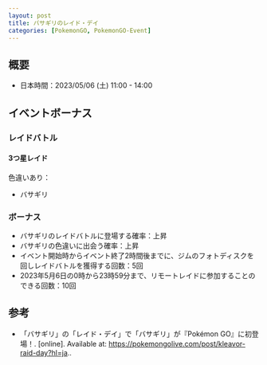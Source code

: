 ```yaml
---
layout: post
title: バサギリのレイド・デイ
categories: [PokemonGO, PokemonGO-Event]
---
```


## 概要

- 日本時間：2023/05/06 (土) 11:00 - 14:00

## イベントボーナス

### レイドバトル

#### 3つ星レイド

色違いあり：

- バサギリ

### ボーナス

- バサギリのレイドバトルに登場する確率：上昇
- バサギリの色違いに出会う確率：上昇
- イベント開始時からイベント終了2時間後までに、ジムのフォトディスクを回しレイドバトルを獲得する回数：5回
- 2023年5月6日の0時から23時59分まで、リモートレイドに参加することのできる回数：10回

## 参考

- 「バサギリ」の「レイド・デイ」で「バサギリ」が『Pokémon GO』に初登場！. [online]. Available at: https://pokemongolive.com/post/kleavor-raid-day?hl=ja..
